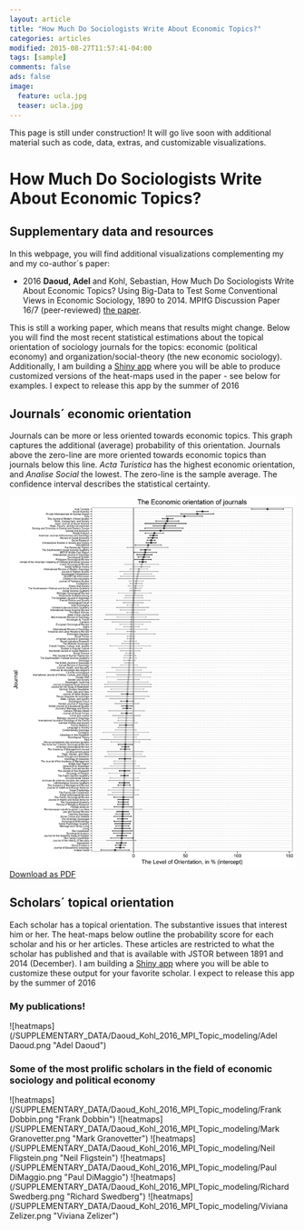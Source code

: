 ```yaml
---
layout: article
title: "How Much Do Sociologists Write About Economic Topics?"
categories: articles
modified: 2015-08-27T11:57:41-04:00
tags: [sample]
comments: false
ads: false
image:
  feature: ucla.jpg
  teaser: ucla.jpg
---
```



This page is still under construction! It will go live soon with additional material such as code, data, extras, and customizable visualizations.  

# How Much Do Sociologists Write About Economic Topics? 
## Supplementary data and resources

In this webpage, you will find additional visualizations complementing my and my co-author´s paper:

* 2016 **Daoud, Adel** and Kohl, Sebastian, How Much Do Sociologists Write About Economic Topics? Using Big-Data to Test Some Conventional Views in Economic Sociology, 1890 to 2014. MPIfG Discussion Paper 16/7 (peer-reviewed)
[the paper](http://www.mpifg.de/pu/mpifg_dp/dp16-7.pdf).

This is still a working paper, which means that results might change. Below you will find the most recent statistical estimations about the topical orientation of sociology journals for the topics: economic (political economy) and organization/social-theory (the new economic sociology). Additionally, I am building a [Shiny app](http://shiny.rstudio.com/) where you will be able to produce customized versions of the heat-maps used in the paper - see below for examples. I expect to release this app by the summer of 2016

## Journals´ economic orientation 
Journals can be more or less oriented towards economic topics. This graph captures the additional (average) probability of this orientation. Journals above the zero-line are more oriented towards economic topics than journals below this line. *Acta Turistica* has the highest economic orientation, and *Analise Social* the lowest. The zero-line is the sample average. The confidence interval describes the statistical certainty. 

![caterpillar](/SUPPLEMENTARY_DATA/Daoud_Kohl_2016_MPI_Topic_modeling/economic-intercept-catterpillar.png)
[Download as PDF](/SUPPLEMENTARY_DATA/Daoud_Kohl_2016_MPI_Topic_modeling/economic-intercept-catterpillar.pdf)

## Scholars´ topical orientation 
Each scholar has a topical orientation. The substantive issues that interest him or her. The heat-maps below outline the probability score for each scholar and his or her articles. These articles are restricted to what the scholar has published and that is available with JSTOR between 1891 and 2014 (December). I am building a [Shiny app](http://shiny.rstudio.com/) where you will be able to customize these output for your favorite scholar. I expect to release this app by the summer of 2016

### My publications!
![heatmaps](/SUPPLEMENTARY_DATA/Daoud_Kohl_2016_MPI_Topic_modeling/Adel Daoud.png "Adel Daoud")

### Some of the most prolific scholars in the field of economic sociology and political economy 
![heatmaps](/SUPPLEMENTARY_DATA/Daoud_Kohl_2016_MPI_Topic_modeling/Frank Dobbin.png "Frank Dobbin")
![heatmaps](/SUPPLEMENTARY_DATA/Daoud_Kohl_2016_MPI_Topic_modeling/Mark Granovetter.png "Mark Granovetter")
![heatmaps](/SUPPLEMENTARY_DATA/Daoud_Kohl_2016_MPI_Topic_modeling/Neil Fligstein.png "Neil Fligstein")
![heatmaps](/SUPPLEMENTARY_DATA/Daoud_Kohl_2016_MPI_Topic_modeling/Paul DiMaggio.png "Paul DiMaggio")
![heatmaps](/SUPPLEMENTARY_DATA/Daoud_Kohl_2016_MPI_Topic_modeling/Richard Swedberg.png "Richard Swedberg")
![heatmaps](/SUPPLEMENTARY_DATA/Daoud_Kohl_2016_MPI_Topic_modeling/Viviana Zelizer.png "Viviana Zelizer")
